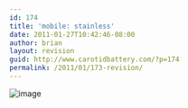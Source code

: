 ```yaml
---
id: 174
title: 'mobile: stainless'
date: 2011-01-27T10:42:46-08:00
author: brian
layout: revision
guid: http://www.carotidbattery.com/?p=174
permalink: /2011/01/173-revision/
---
```

<img style="display:block;margin-right:auto;margin-left:auto;" alt="image" src="https://i2.wp.com/www.carotidbattery.com/wp-content/uploads/2011/01/wpid-IMG_20110127_104113.jpg?w=640" data-recalc-dims="1" />